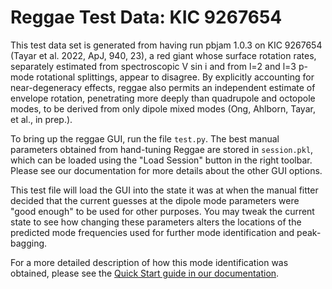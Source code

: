 # Reggae Test Data: KIC 9267654

This test data set is generated from having run pbjam 1.0.3 on KIC 9267654 (Tayar et al. 2022, ApJ, 940, 23), a red giant whose surface rotation rates, separately estimated from spectroscopic V sin i and from l=2 and l=3 p-mode rotational splittings, appear to disagree. By explicitly accounting for near-degeneracy effects, reggae also permits an independent estimate of envelope rotation, penetrating more deeply than quadrupole and octopole modes, to be derived from only dipole mixed modes (Ong, Ahlborn, Tayar, et al., in prep.).

To bring up the reggae GUI, run the file `test.py`. The best manual parameters obtained from hand-tuning Reggae are stored in `session.pkl`, which can be loaded using the "Load Session" button in the right toolbar. Please see our documentation for more details about the other GUI options.

This test file will load the GUI into the state it was at when the manual fitter decided that the current guesses at the dipole mode parameters were "good enough" to be used for other purposes. You may tweak the current state to see how changing these parameters alters the locations of the predicted mode frequencies used for further mode identification and peak-bagging.

For a more detailed description of how this mode identification was obtained, please see the [Quick Start guide in our documentation](https://pb-reggae.readthedocs.io/en/latest/quickstart.html).